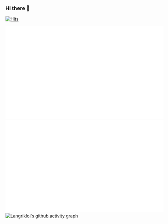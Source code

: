 ### Hi there 👋


[![Hits](https://hits.seeyoufarm.com/api/count/incr/badge.svg?url=https%3A%2F%2Fgithub.com%2Flangriklol%2F&count_bg=%230090FF&title_bg=%23555555&icon=github.svg&icon_color=%23E7E7E7&title=hits&edge_flat=false)](https://hits.seeyoufarm.com)

![](https://github.com/langriklol/github-stats/blob/master/generated/overview.svg) ![](https://github.com/langriklol/github-stats/blob/master/generated/languages.svg) [![Langriklol's github activity graph](https://activity-graph.herokuapp.com/graph?username=langriklol&theme=github)](https://github.com/ashutosh00710/github-readme-activity-graph)

<!--
**Langriklol/Langriklol** is a ✨ _special_ ✨ repository because its `README.md` (this file) appears on your GitHub profile.

Here are some ideas to get you started:

- 🔭 I’m currently working on ...
- 🌱 I’m currently learning ...
- 👯 I’m looking to collaborate on ...
- 🤔 I’m looking for help with ...
- 💬 Ask me about ...
- 📫 How to reach me: ...
- 😄 Pronouns: ...
- ⚡ Fun fact: ...

-->
